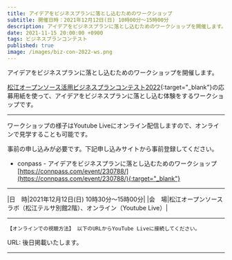 ```yaml
---
title: アイデアをビジネスプランに落とし込むためのワークショップ
subtitle: 開催日時：2021年12月12日(日) 10時00分～15時00分 
description: アイデアをビジネスプランに落とし込むためのワークショップを開催します。
date: 2021-11-15 20:00:00 +0900
tags: ビジネスプランコンテスト
published: true
image: /images/biz-con-2022-ws.png
--- 
```


アイデアをビジネスプランに落とし込むためのワークショップを開催します。  
  
[松江オープンソース活用ビジネスプランコンテスト2022](https://www.shimane-oss.org/biz-contest2022/){:target="_blank"}の応募用紙を使って、アイデアをビジネスプランに落とし込む体験をするワークショップです。  

---

ワークショップの様子はYoutube Liveにオンライン配信しますので、オンラインで見学することも可能です。  
  
事前の申し込みが必要です。下記申し込みサイトから事前登録してください。  

- conpass - アイデアをビジネスプランに落とし込むためのワークショップ  
[https://connpass.com/event/230788/](https://connpass.com/event/230788/){:target="_blank"}  

---

|<nobr>日　時</nobr>|2021年12月12日(日) 10時30分～15時00分|
|<nobr>会　場</nobr>|松江オープンソースラボ（松江テルサ別館2階）、オンライン（Youtube Live）|

---

`【オンラインでの視聴方法】 以下のURLからYouTube Liveに接続してください。`  
  
URL: 後日掲載いたします。  

---
